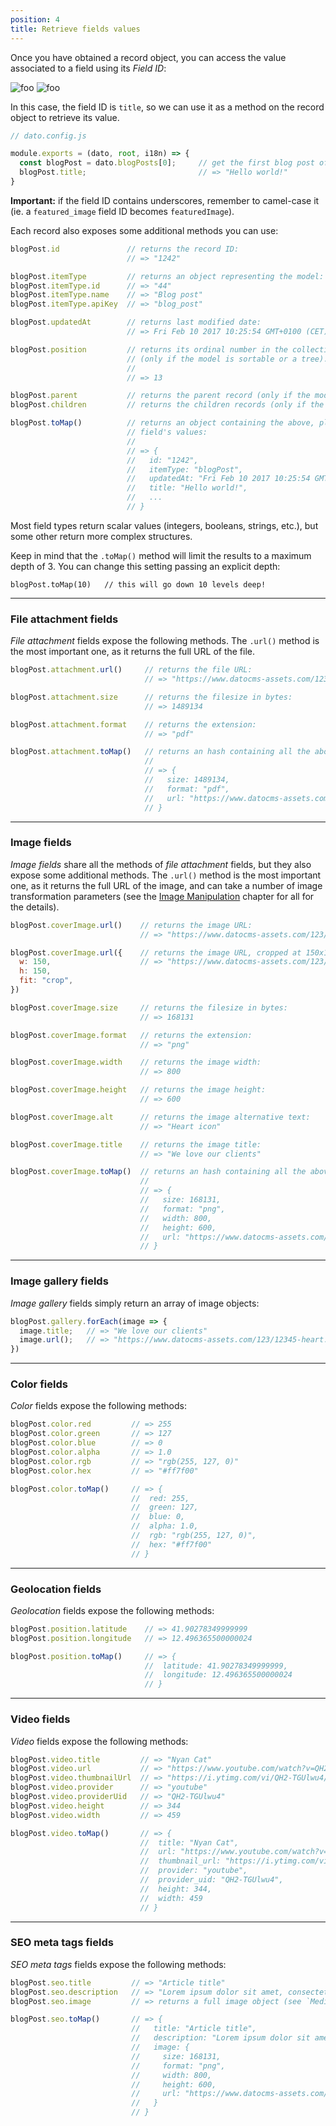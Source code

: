 ```yaml
---
position: 4
title: Retrieve fields values
---
```


Once you have obtained a record object, you can access the value associated to a field using its *Field ID*:

![foo](../images/edit-field-dialog.png)
![foo](../images/edit-field-button.png)

In this case, the field ID is `title`, so we can use it as a method on the record object to retrieve its value.

```javascript
// dato.config.js

module.exports = (dato, root, i18n) => {
  const blogPost = dato.blogPosts[0];     // get the first blog post of the collection
  blogPost.title;                         // => "Hello world!"
}
```

**Important:** if the field ID contains underscores, remember to camel-case it (ie. a `featured_image` field ID becomes `featuredImage`).

Each record also exposes some additional methods you can use:

```js
blogPost.id               // returns the record ID:
                          // => "1242"

blogPost.itemType         // returns an object representing the model:
blogPost.itemType.id      // => "44"
blogPost.itemType.name    // => "Blog post"
blogPost.itemType.apiKey  // => "blog_post"

blogPost.updatedAt        // returns last modified date:
                          // => Fri Feb 10 2017 10:25:54 GMT+0100 (CET)

blogPost.position         // returns its ordinal number in the collection
                          // (only if the model is sortable or a tree):
                          //
                          // => 13

blogPost.parent           // returns the parent record (only if the model is a tree)
blogPost.children         // returns the children records (only if the model is a tree)

blogPost.toMap()          // returns an object containing the above, plus all the
                          // field's values:
                          //
                          // => {
                          //   id: "1242",
                          //   itemType: "blogPost",
                          //   updatedAt: "Fri Feb 10 2017 10:25:54 GMT+0100 (CET)",
                          //   title: "Hello world!",
                          //   ...
                          // }
```

Most field types return scalar values (integers, booleans, strings, etc.), but some other return more complex structures.

Keep in mind that the `.toMap()` method will limit the results to a maximum depth of 3. You can change this setting passing an explicit depth:

```
blogPost.toMap(10)   // this will go down 10 levels deep!
```

---

### File attachment fields


*File attachment* fields expose the following methods. The `.url()` method is the most important one, as it returns the full URL of the file.

```javascript
blogPost.attachment.url()     // returns the file URL:
                              // => "https://www.datocms-assets.com/123/12345-report.pdf"

blogPost.attachment.size      // returns the filesize in bytes:
                              // => 1489134

blogPost.attachment.format    // returns the extension:
                              // => "pdf"

blogPost.attachment.toMap()   // returns an hash containing all the above:
                              //
                              // => {
                              //   size: 1489134,
                              //   format: "pdf",
                              //   url: "https://www.datocms-assets.com/123/12345-report.pdf"
                              // }
```

---

### Image fields

*Image fields* share all the methods of *file attachment* fields, but they also expose some additional methods. The `.url()` method is the most important one, as it returns the full URL of the image, and can take a number of image transformation parameters (see the [Image Manipulation](./image-manipulation/) chapter for all for the details).

```javascript
blogPost.coverImage.url()    // returns the image URL:
                             // => "https://www.datocms-assets.com/123/12345-heart.png"

blogPost.coverImage.url({    // returns the image URL, cropped at 150x150px:
  w: 150,                    // => "https://www.datocms-assets.com/123/12345-heart.png?w=150&h=150&fit=crop"
  h: 150,
  fit: "crop",
})    

blogPost.coverImage.size     // returns the filesize in bytes:
                             // => 168131

blogPost.coverImage.format   // returns the extension:
                             // => "png"

blogPost.coverImage.width    // returns the image width:
                             // => 800

blogPost.coverImage.height   // returns the image height:
                             // => 600

blogPost.coverImage.alt      // returns the image alternative text:
                             // => "Heart icon"

blogPost.coverImage.title    // returns the image title:
                             // => "We love our clients"

blogPost.coverImage.toMap()  // returns an hash containing all the above:
                             //
                             // => {
                             //   size: 168131,
                             //   format: "png",
                             //   width: 800,
                             //   height: 600,
                             //   url: "https://www.datocms-assets.com/123/12345-heart.png"
                             // }
```

---

### Image gallery fields

*Image gallery* fields simply return an array of image objects:

```javascript
blogPost.gallery.forEach(image => {
  image.title;   // => "We love our clients"
  image.url();   // => "https://www.datocms-assets.com/123/12345-heart.png"
})
```

---

### Color fields

*Color* fields expose the following methods:

```javascript
blogPost.color.red         // => 255
blogPost.color.green       // => 127
blogPost.color.blue        // => 0
blogPost.color.alpha       // => 1.0
blogPost.color.rgb         // => "rgb(255, 127, 0)"
blogPost.color.hex         // => "#ff7f00"

blogPost.color.toMap()     // => {
                           //  red: 255,
                           //  green: 127,
                           //  blue: 0,
                           //  alpha: 1.0,
                           //  rgb: "rgb(255, 127, 0)",
                           //  hex: "#ff7f00"
                           // }
```

---

### Geolocation fields

*Geolocation* fields expose the following methods:

```javascript
blogPost.position.latitude    // => 41.90278349999999
blogPost.position.longitude   // => 12.496365500000024

blogPost.position.toMap()     // => {
                              //  latitude: 41.90278349999999,
                              //  longitude: 12.496365500000024
                              // }
```

---

### Video fields

*Video* fields expose the following methods:

```javascript
blogPost.video.title         // => "Nyan Cat"
blogPost.video.url           // => "https://www.youtube.com/watch?v=QH2-TGUlwu4&t=11s"
blogPost.video.thumbnailUrl  // => "https://i.ytimg.com/vi/QH2-TGUlwu4/hqdefault.jpg"
blogPost.video.provider      // => "youtube"
blogPost.video.providerUid   // => "QH2-TGUlwu4"
blogPost.video.height        // => 344
blogPost.video.width         // => 459

blogPost.video.toMap()       // => {
                             //  title: "Nyan Cat",
                             //  url: "https://www.youtube.com/watch?v=QH2-TGUlwu4&t=11s",
                             //  thumbnail_url: "https://i.ytimg.com/vi/QH2-TGUlwu4/hqdefault.jpg",
                             //  provider: "youtube",
                             //  provider_uid: "QH2-TGUlwu4",
                             //  height: 344,
                             //  width: 459
                             // }
```

---

### SEO meta tags fields

*SEO meta tags* fields expose the following methods:

```javascript
blogPost.seo.title         // => "Article title"
blogPost.seo.description   // => "Lorem ipsum dolor sit amet, consectetur..."
blogPost.seo.image         // => returns a full image object (see `Media fields` chapter)

blogPost.seo.toMap()       // => {
                           //   title: "Article title",
                           //   description: "Lorem ipsum dolor sit amet, consectetur...",
                           //   image: {
                           //     size: 168131,
                           //     format: "png",
                           //     width: 800,
                           //     height: 600,
                           //     url: "https://www.datocms-assets.com/123/12345-heart.png"
                           //   }
                           // }
```
